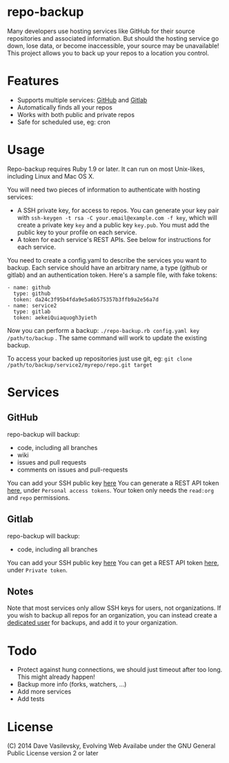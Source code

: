 repo-backup
===========

Many developers use hosting services like GitHub for their source repositories and associated information. But should the hosting service go down, lose data, or become inaccessible, your source may be unavailable! This project allows you to back up your repos to a location you control.

Features
======

* Supports multiple services: [GitHub](http://github.com) and [Gitlab](http://gitlab.com)
* Automatically finds all your repos
* Works with both public and private repos
* Safe for scheduled use, eg: cron

Usage
======

Repo-backup requires Ruby 1.9 or later. It can run on most Unix-likes, including Linux and Mac OS X.

You will need two pieces of information to authenticate with hosting services:
* A SSH private key, for access to repos. You can generate your key pair with `ssh-keygen -t rsa -C your.email@example.com -f key`, which will create a private key `key` and a public key `key.pub`. You must add the public key to your profile on each service. 
* A token for each service's REST APIs. See below for instructions for each service.

You need to create a config.yaml to describe the services you want to backup. Each service should have an arbitrary name, a type (github or gitlab) and an authentication token. Here's a sample file, with fake tokens:
```
- name: github
  type: github
  token: da24c3f95b4fda9e5a6b575357b3ffb9a2e56a7d
- name: service2
  type: gitlab
  token: aekeiQuiaquogh3yieth
```

Now you can perform a backup: `./repo-backup.rb config.yaml key /path/to/backup` . The same command will work to update the existing backup.

To access your backed up repositories just use git, eg: `git clone /path/to/backup/service2/myrepo/repo.git target`

Services
====

GitHub
----
repo-backup will backup:
* code, including all branches
* wiki
* issues and pull requests
* comments on issues and pull-requests

You can add your SSH public key [here](https://github.com/settings/ssh)
You can generate a REST API token [here](https://github.com/settings/applications), under `Personal access tokens`. Your token only needs the `read:org` and `repo` permissions.

Gitlab
----
repo-backup will backup:
* code, including all branches

You can add your SSH public key [here](https://gitlab.com/profile/keys)
You can get a REST API token [here](https://gitlab.com/profile/account), under `Private token`.

Notes
----

Note that most services only allow SSH keys for users, not organizations. If you wish to backup all repos for an organization, you can instead create a [dedicated user](https://developer.github.com/guides/managing-deploy-keys/#machine-users) for backups, and add it to your organization.

Todo
====

* Protect against hung connections, we should just timeout after too long. This might already happen!
* Backup more info (forks, watchers, ...)
* Add more services
* Add tests

License
=====
(C) 2014 Dave Vasilevsky, Evolving Web
Availabe under the GNU General Public License version 2 or later
